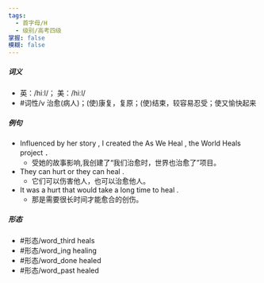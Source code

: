 ```yaml
---
tags:
  - 首字母/H
  - 级别/高考四级
掌握: false
模糊: false
---
```

##### 词义
- 英：/hiːl/； 美：/hiːl/
- #词性/v  治愈(病人)；(使)康复，复原；(使)结束，较容易忍受；使又愉快起来
##### 例句
- Influenced by her story , I created the As We Heal , the World Heals project ．
	- 受她的故事影响,我创建了“我们治愈时，世界也治愈了”项目。
- They can hurt or they can heal .
	- 它们可以伤害他人，也可以治愈他人。
- It was a hurt that would take a long time to heal .
	- 那是需要很长时间才能愈合的创伤。
##### 形态
- #形态/word_third heals
- #形态/word_ing healing
- #形态/word_done healed
- #形态/word_past healed
